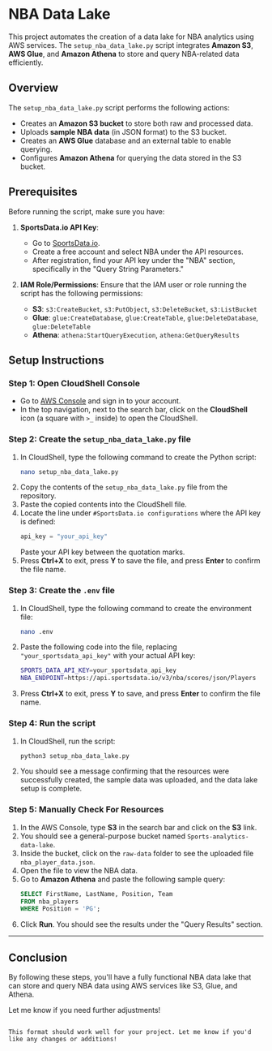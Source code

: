 # NBA Data Lake

This project automates the creation of a data lake for NBA analytics using AWS services. The `setup_nba_data_lake.py` script integrates **Amazon S3**, **AWS Glue**, and **Amazon Athena** to store and query NBA-related data efficiently.


## Overview

The `setup_nba_data_lake.py` script performs the following actions:

- Creates an **Amazon S3 bucket** to store both raw and processed data.
- Uploads **sample NBA data** (in JSON format) to the S3 bucket.
- Creates an **AWS Glue** database and an external table to enable querying.
- Configures **Amazon Athena** for querying the data stored in the S3 bucket.


## Prerequisites

Before running the script, make sure you have:

1. **SportsData.io API Key**:
   - Go to [SportsData.io](https://sportsdata.io).
   - Create a free account and select NBA under the API resources.
   - After registration, find your API key under the "NBA" section, specifically in the "Query String Parameters."

2. **IAM Role/Permissions**:
   Ensure that the IAM user or role running the script has the following permissions:
   - **S3**: `s3:CreateBucket`, `s3:PutObject`, `s3:DeleteBucket`, `s3:ListBucket`
   - **Glue**: `glue:CreateDatabase`, `glue:CreateTable`, `glue:DeleteDatabase`, `glue:DeleteTable`
   - **Athena**: `athena:StartQueryExecution`, `athena:GetQueryResults`


## Setup Instructions

### Step 1: Open CloudShell Console
- Go to [AWS Console](https://aws.amazon.com) and sign in to your account.
- In the top navigation, next to the search bar, click on the **CloudShell** icon (a square with `>_` inside) to open the CloudShell.

### Step 2: Create the `setup_nba_data_lake.py` file
1. In CloudShell, type the following command to create the Python script:
   ```bash
   nano setup_nba_data_lake.py
   ```
2. Copy the contents of the `setup_nba_data_lake.py` file from the repository.
3. Paste the copied contents into the CloudShell file.
4. Locate the line under `#SportsData.io configurations` where the API key is defined:
   ```python
   api_key = "your_api_key"
   ```
   Paste your API key between the quotation marks.
5. Press **Ctrl+X** to exit, press **Y** to save the file, and press **Enter** to confirm the file name.

### Step 3: Create the `.env` file
1. In CloudShell, type the following command to create the environment file:
   ```bash
   nano .env
   ```
2. Paste the following code into the file, replacing `"your_sportsdata_api_key"` with your actual API key:
   ```bash
   SPORTS_DATA_API_KEY=your_sportsdata_api_key
   NBA_ENDPOINT=https://api.sportsdata.io/v3/nba/scores/json/Players
   ```
3. Press **Ctrl+X** to exit, press **Y** to save, and press **Enter** to confirm the file name.

### Step 4: Run the script
1. In CloudShell, run the script:
   ```bash
   python3 setup_nba_data_lake.py
   ```
2. You should see a message confirming that the resources were successfully created, the sample data was uploaded, and the data lake setup is complete.

### Step 5: Manually Check For Resources
1. In the AWS Console, type **S3** in the search bar and click on the **S3** link.
2. You should see a general-purpose bucket named `Sports-analytics-data-lake`.
3. Inside the bucket, click on the `raw-data` folder to see the uploaded file `nba_player_data.json`.
4. Open the file to view the NBA data.
5. Go to **Amazon Athena** and paste the following sample query:
   ```sql
   SELECT FirstName, LastName, Position, Team
   FROM nba_players
   WHERE Position = 'PG';
   ```
6. Click **Run**. You should see the results under the "Query Results" section.

---

## Conclusion

By following these steps, you'll have a fully functional NBA data lake that can store and query NBA data using AWS services like S3, Glue, and Athena.

Let me know if you need further adjustments!
```

This format should work well for your project. Let me know if you'd like any changes or additions!